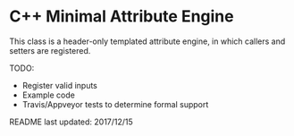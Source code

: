 C++ Minimal Attribute Engine
===============================================

This class is a header-only templated attribute engine, in which
callers and setters are registered.

TODO:
 * Register valid inputs
 * Example code
 * Travis/Appveyor tests to determine formal support

README last updated: 2017/12/15
